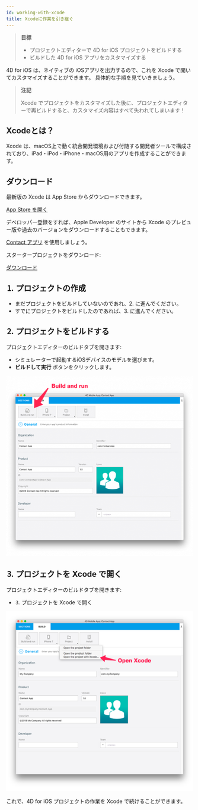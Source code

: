 ```yaml
---
id: working-with-xcode
title: Xcodeに作業を引き継ぐ
---
```


> **目標**
> 
> * プロジェクトエディターで 4D for iOS プロジェクトをビルドする
> * ビルドした 4D for iOS アプリをカスタマイズする

4D for iOS は、ネイティブの iOSアプリを出力するので、これを Xcode で開いてカスタマイズすることができます。 具体的な手順を見ていきましょう。

> **注記**
> 
> Xcode でプロジェクトをカスタマイズした後に、プロジェクトエディターで再ビルドすると、カスタマイズ内容はすべて失われてしまいます！

## Xcodeとは？

Xcode は、macOS上で動く統合開発環境および付随する開発者ツールで構成されており、iPad・iPod・iPhone・macOS用のアプリを作成することができます。

## ダウンロード

最新版の Xcode は App Store からダウンロードできます。

<div className="center-button">
<a className="button button--primary" href="macappstore://itunes.apple.com/app/id497799835?mt=12">App Store を開く </a>
</div>

デベロッパー登録をすれば、Apple Developer のサイトから Xcode のプレビュー版や過去のバージョンをダウンロードすることもできます。


[Contact アプリ](../create-your-first-app) を使用しましょう。

スタータープロジェクトをダウンロード:

<div className="center-button">
<a
  className="button button--primary"
  href="#">
  ダウンロード
</a>
</div>

## ⒈ プロジェクトの作成

* まだプロジェクトをビルドしていないのであれ、2. に進んでください。
* すでにプロジェクトをビルドしたのであれば、3. に進んでください。

## ⒉ プロジェクトをビルドする

プロジェクトエディターのビルドタブを開きます:

* シミュレーターで起動するiOSデバイスのモデルを選びます。
* **ビルドして実行** ボタンをクリックします。

![ビルドして実行](img/build-and-run.png)

## ⒊ プロジェクトを Xcode で開く

プロジェクトエディターのビルドタブを開きます:

* ⒊ プロジェクトを Xcode で開く

![プロジェクトを Xcode で開く](img/Open-your-project-Xcode-4D-for-iOS.png)

これで、4D for iOS プロジェクトの作業を Xcode で続けることができます。